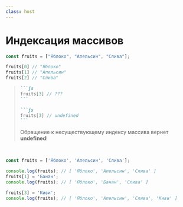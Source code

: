 ```yaml
---
class: host
---
```


# Индексация массивов

```js
const fruits = ["Яблоко", "Апельсин", "Слива"];

fruits[0] // "Яблоко"
fruits[1] // "Апельсин"
fruits[2] // "Слива"
```

<blockquote v-click="1">

````md magic-move {at:2}
```js
fruits[3] // ???
```

```js
fruits[3] // undefined
```
````

<div v-click="2">
    Обращение к несуществующему индексу массива вернет <strong>undefined</strong>!
</div>
</blockquote>

<br />

```js {hide|hide|hide|all}{at:1}
const fruits = ['Яблоко', 'Апельсин', 'Слива'];

console.log(fruits); // [ 'Яблоко', 'Апельсин', 'Слива' ]
fruits[1] = 'Банан';
console.log(fruits); // [ 'Яблоко', 'Банан', 'Слива' ]

fruits[3] = 'Киви';
console.log(fruits); // [ 'Яблоко', 'Апельсин', 'Слива', 'Киви' ]
```

<style>
.host code {
  font-size: 1rem;
}

.host .slidev-vclick-hidden {
    display: none;
}
</style>
